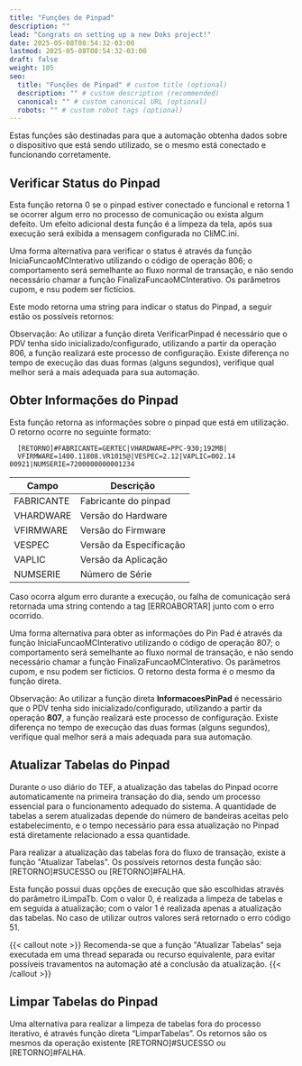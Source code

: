 ```yaml
---
title: "Funções de Pinpad"
description: ""
lead: "Congrats on setting up a new Doks project!"
date: 2025-05-08T08:54:32-03:00
lastmod: 2025-05-08T08:54:32-03:00
draft: false
weight: 105
seo:
  title: "Funções de Pinpad" # custom title (optional)
  description: "" # custom description (recommended)
  canonical: "" # custom canonical URL (optional)
  robots: "" # custom robot tags (optional)
---
```


Estas funções são destinadas para que a automação obtenha dados sobre o dispositivo que está sendo utilizado, se o mesmo está conectado e funcionando corretamente.

## Verificar Status do Pinpad

Esta função retorna 0 se o pinpad estiver conectado e funcional e retorna 1 se ocorrer algum erro no processo de comunicação ou exista algum defeito. Um efeito adicional desta função é a limpeza da tela, após sua execução será exibida a mensagem configurada no CliMC.ini.

Uma forma alternativa para verificar o status é através da função IniciaFuncaoMCInterativo utilizando o código de operação 806; o comportamento será semelhante ao fluxo normal de transação, e não sendo necessário chamar a função FinalizaFuncaoMCInterativo. Os parâmetros cupom, e nsu podem ser fictícios.

Este modo retorna uma string para indicar o status do Pinpad, a seguir estão os possíveis retornos:

Observação: Ao utilizar a função direta VerificarPinpad é necessário que o PDV tenha sido inicializado/configurado, utilizando a partir da operação 806, a função realizará este processo de configuração. Existe diferença no tempo de execução das duas formas (alguns segundos), verifique qual melhor será a mais adequada para sua automação.

## Obter Informações do Pinpad

Esta função retorna as informações sobre o pinpad que está em utilização. O retorno ocorre no seguinte formato:

```txt{title="Exemplo de Retorno"}
  [RETORNO]#FABRICANTE=GERTEC|VHARDWARE=PPC-930;192MB|
  VFIRMWARE=1400.11808.VR1015@|VESPEC=2.12|VAPLIC=002.14 00921|NUMSERIE=7200000000001234
```


| Campo      | Descrição               |
|------------|-------------------------|
| FABRICANTE | Fabricante do pinpad    |
| VHARDWARE  | Versão do Hardware      |
| VFIRMWARE  | Versão do Firmware      |
| VESPEC     | Versão da Especificação |
| VAPLIC     | Versão da Aplicação     |
| NUMSERIE   | Número de Série         |

Caso ocorra algum erro durante a execução, ou falha de comunicação será retornada uma string contendo a tag [ERROABORTAR] junto com o erro ocorrido.

Uma forma alternativa para obter as informações do Pin Pad é através da função IniciaFuncaoMCInterativo utilizando o código de operação 807; o comportamento será semelhante ao fluxo normal de transação, e não sendo necessário chamar a função FinalizaFuncaoMCInterativo. Os parâmetros cupom, e nsu podem ser fictícios. O retorno desta forma é o mesmo da função direta.

Observação: Ao utilizar a função direta **InformacoesPinPad** é necessário que o PDV tenha sido inicializado/configurado, utilizando a partir da operação **807**, a função realizará este processo de configuração. Existe diferença no tempo de execução das duas formas (alguns segundos), verifique qual melhor será a mais adequada para sua automação.

## Atualizar Tabelas do Pinpad

Durante o uso diário do TEF, a atualização das tabelas do Pinpad ocorre automaticamente na primeira transação do dia, sendo um processo essencial para o funcionamento adequado do sistema. A quantidade de tabelas a serem atualizadas depende do número de bandeiras aceitas pelo estabelecimento, e o tempo necessário para essa atualização no Pinpad está diretamente relacionado a essa quantidade.

Para realizar a atualização das tabelas fora do fluxo de transação, existe a função "Atualizar Tabelas". Os possíveis retornos desta função são:
[RETORNO]#SUCESSO ou [RETORNO]#FALHA.

Esta função possui duas opções de execução que são escolhidas através do parâmetro iLimpaTb. Com o valor 0, é realizada a limpeza de tabelas e em seguida a atualização; com o valor 1 é realizada apenas a atualização das tabelas. No caso de utilizar outros valores será retornado o erro código 51.

{{< callout note >}}
Recomenda-se que a função "Atualizar Tabelas" seja executada em uma thread separada ou recurso equivalente, para evitar possíveis travamentos na automação até a conclusão da atualização.
{{< /callout >}}

## Limpar Tabelas do Pinpad

Uma alternativa para realizar a limpeza de tabelas fora do processo iterativo, é através função direta “LimparTabelas”. Os retornos são os mesmos da operação existente [RETORNO]#SUCESSO ou [RETORNO]#FALHA.

